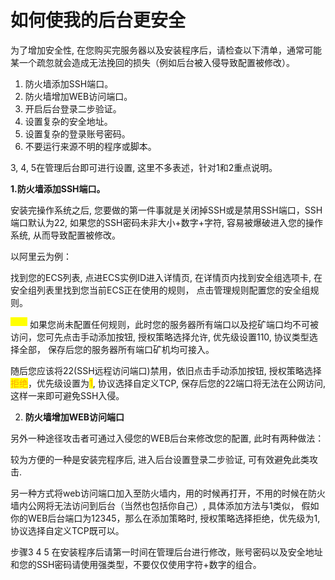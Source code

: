 # 如何使我的后台更安全

为了增加安全性,  在您购买完服务器以及安装程序后，请检查以下清单，通常可能某一个疏忽就会造成无法挽回的损失（例如后台被入侵导致配置被修改）。



1. 防火墙添加SSH端口。
2. 防火墙增加WEB访问端口。
3. 开启后台登录二步验证。
4. 设置复杂的安全地址。
5. 设置复杂的登录账号密码。
6. 不要运行来源不明的程序或脚本。



3, 4, 5在管理后台即可进行设置,  这里不多表述，针对1和2重点说明。



**1.防火墙添加SSH端口。**

安装完操作系统之后, 您要做的第一件事就是关闭掉SSH或是禁用SSH端口，SSH端口默认为22,  如果您的SSH密码未非大小+数字+字符,  容易被爆破进入您的操作系统,  从而导致配置被修改。

以阿里云为例：

找到您的ECS列表,  点进ECS实例ID进入详情页,  在详情页内找到安全组选项卡,  在安全组列表里找到您当前ECS正在使用的规则， 点击管理规则配置您的安全组规则。

<sup><mark style="color:yellow;">Tips:<mark style="color:yellow;"></sup> 如果您尚未配置任何规则，此时您的服务器所有端口以及挖矿端口均不可被访问，您可先点击手动添加按钮,  授权策略选择允许, 优先级设置110, 协议类型选择全部， 保存后您的服务器所有端口矿机均可接入。

随后您应该将22(SSH远程访问端口)禁用，依旧点击手动添加按钮, 授权策略选择<mark style="color:orange;">拒绝</mark>，优先级设置为<mark style="color:orange;">1</mark>, 协议选择自定义TCP, 保存后您的22端口将无法在公网访问, 这样一来即可避免SSH入侵。



2. **防火墙增加WEB访问端口**

另外一种途径攻击者可通过入侵您的WEB后台来修改您的配置, 此时有两种做法：

较为方便的一种是安装完程序后, 进入后台设置登录二步验证, 可有效避免此类攻击.

另一种方式将web访问端口加入至防火墙内，用的时候再打开，不用的时候在防火墙内公网将无法访问到后台（当然也包括你自己）,  具体添加方法与1类似， 假如你的WEB后台端口为12345，那么在添加策略时, 授权策略选择拒绝，优先级为1,协议选择自定义TCP既可以。



步骤3 4 5 在安装程序后请第一时间在管理后台进行修改，账号密码以及安全地址和您的SSH密码请使用强类型，不要仅仅使用字符+数字的组合。
